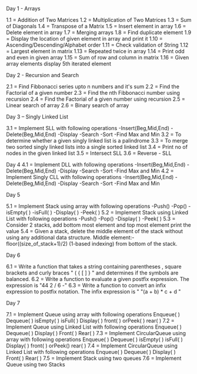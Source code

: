 Day 1 - Arrays

1.1 = Addition of Two Matrices
1.2 = Multiplication of Two Matrices
1.3 = Sum of Diagonals
1.4 = Transpose of a Matrix
1.5 = Insert element in array
1.6 = Delete element in array
1.7 = Merging arrays
1.8 = Find duplicate element
1.9 = Display the location of given element in array and print it
1.10 = Ascending/Descending/Alphabet order
1.11 = Check validation of String
1.12 = Largest element in matrix
1.13 = Repeated twice in array
1.14 = Print odd and even in given array
1.15 = Sum of row and column in matrix
1.16 = Given array elements display 5th iterated element

Day 2 - Recursion and Search

2.1 = Find Fibbonacci series upto n numbers and it's sum
2.2 = Find the Factorial of a given number
2.3 = Find the nth Fibbonacci number using recursion
2.4 = Find the Factorial of a given number using recursion
2.5 = Linear search of array
2.6 = Binary search of array

Day 3 – Singly Linked List

3.1 = Implement SLL with following operations
          -Insert(Beg,Mid,End)
          -Delete(Beg,Mid,End)
          -Display
          -Search
          -Sort
          -Find Max and Min
3.2 = To determine whether a given singly linked list is a palindrome
3.3 = To merge two sorted singly linked lists into a single sorted linked list
3.4 = Print no of nodes in the given linked list
3.5 = Intersect SLL
3.6 = Reverse - SLL

Day 4
4.1 = Implement DLL with following operations
          -Insert(Beg,Mid,End)
          -Delete(Beg,Mid,End)
          -Display
          -Search
          -Sort
          -Find Max and Min
4.2 = Implement Singly CLL with following operations
          -Insert(Beg,Mid,End)
          -Delete(Beg,Mid,End)
          -Display
          -Search
          -Sort
          -Find Max and Min

Day 5

5.1 = Implement Stack using array with following operations
          -Push()
          -Pop()
          -isEmpty( )
          -isFull( )
          -Display( )
          -Peek( )
5.2 = Implement Stack using Linked List with following operations
          -Push()
          -Pop()
          -Display( )
          -Peek( )
5.3 = Consider 2 stacks, add bottom most element and top most element print the value
5.4 = Given a stack, delete the middle element of the stack without using any additional data structure.
Middle element:- floor((size_of_stack+1)/2) (1-based indexing) from bottom of the stack.

Day 6

6.1 = Write a function that takes a string containing parentheses , square brackets  and curly braces "  ( { [ ] } " and determines if the symbols are balanced. 
6.2 =  Write a function to evaluate a given postfix expression. The expression is "44 2 / 6 -"
6.3 = Write a function to convert an infix expression to postfix notation. The infix expression is " "(a + b) * c + d "

Day 7

7.1 = Implement Queue using array with following operations
Enqueue( )
Dequeue( )
isEmpty( )
isFull( )
Display( )
front( ) orPeek( )
rear( )
7.2 = Implement Queue using Linked List with following operations
Enqueue( )
Dequeue( )
Display( )
Front( )
Rear( )
7.3 = Implement CircularQueue using array with following operations
Enqueue( )
Dequeue( )
isEmpty( )
isFull( )
Display( )
front( ) orPeek()
rear( )
7.4 = Implement CircularQueue using Linked List with following operations
Enqueue( )
Dequeue( )
Display( )
Front( )
Rear( )
7.5 = Implement Stack using two queues
7.6 = Implement Queue using two Stacks
